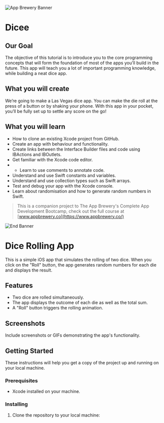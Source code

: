 ![App Brewery Banner](Documentation/AppBreweryBanner.png)

# Dicee

## Our Goal

The objective of this tutorial is to introduce you to the core programming concepts that will form the foundation of most of the apps you’ll build in the future. This app will teach you a lot of important programming knowledge, while building a neat dice app.

## What you will create

We’re going to make a Las Vegas dice app. You can make the die roll at the press of a button or by shaking your phone. With this app in your pocket, you’ll be fully set up to settle any score on the go!


## What you will learn

* How to clone an existing Xcode project from GitHub.
* Create an app with behaviour and functionality.
* Create links between the Interface Builder files and code using IBActions and IBOutlets.
* Get familiar with the Xcode code editor.
* * Learn to use comments to annotate code.
* Understand and use Swift constants and variables.
* Understand and use collection types such as Swift arrays.
* Test and debug your app with the Xcode console.
* Learn about randomisation and how to generate random numbers in Swift.



>This is a companion project to The App Brewery's Complete App Development Bootcamp, check out the full course at [www.appbrewery.co](https://www.appbrewery.co/)

![End Banner](Documentation/readme-end-banner.png)
# Dice Rolling App

This is a simple iOS app that simulates the rolling of two dice. When you click on the "Roll" button, the app generates random numbers for each die and displays the result.

## Features

- Two dice are rolled simultaneously.
- The app displays the outcome of each die as well as the total sum.
- A "Roll" button triggers the rolling animation.

## Screenshots

Include screenshots or GIFs demonstrating the app's functionality.

## Getting Started

These instructions will help you get a copy of the project up and running on your local machine.

### Prerequisites

- Xcode installed on your machine.

### Installing

1. Clone the repository to your local machine:

   ```bash
   

